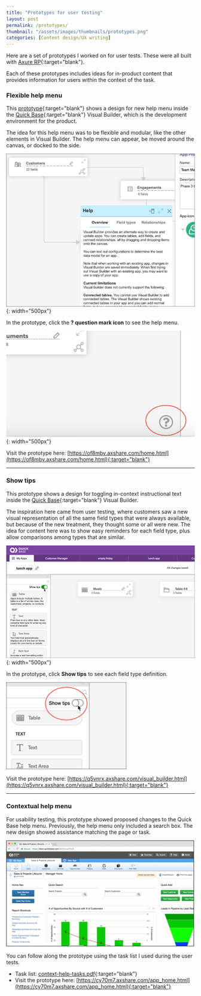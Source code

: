 ```yaml
---
title: "Prototypes for user testing"
layout: post
permalink: /prototypes/
thumbnail: "/assets/images/thumbnails/prototypes.png"
categories: [Content design/UX writing]
---
```

Here are a set of prototypes I worked on for user tests. These were all built with [Axure RP](https://www.axure.com/){:target="blank"}.

Each of these prototypes includes ideas for in-product content that provides information for users within the context of the task.

### Flexible help menu
This [prototype](https://of8mbv.axshare.com/home.html){:target="blank"} shows a design for new help menu inside the [Quick Base](https://www.quickbase.com){:target="blank"} Visual Builder, which is the development environment for the product.

The idea for this help menu was to be flexible and modular, like the other elements in Visual Builder. The help menu can appear, be moved around the canvas, or docked to the side.

![](/assets/images/vb-help-menu-sample.png){: width="500px"}

In the prototype, click the **? question mark icon** to see the help menu.

![](/assets/images/vb-help-menu.png){: width="500px"}

Visit the prototype here: [https://of8mbv.axshare.com/home.html](https://of8mbv.axshare.com/home.html){:target="blank"}

---

### Show tips
This prototype shows a design for toggling in-context instructional text inside the [Quick Base](https://www.quickbase.com){:target="blank"} Visual Builder.

The inspiration here came from user testing, where customers saw a new visual representation of all the same field types that were always available, but because of the new treatment, they thought some or all were new. The idea for content here was to show easy reminders for each field type, plus allow comparisons among types that are similar.

![](/assets/images/show-tips-sample.png){: width="500px"}

In the prototype, click **Show tips** to see each field type definition.

![](/assets/images/show-tips.png)

Visit the prototype here: [https://q5vnrx.axshare.com/visual_builder.html](https://q5vnrx.axshare.com/visual_builder.html){:target="blank"}

---

### Contextual help menu
For usability testing, this prototype showed proposed changes to the Quick Base help menu. Previously, the help menu only included a search box. The new design showed assistance matching the page or task.

<img src="/assets/images/context-help-animation.gif" style="width: 500px; border-style: solid; border-width: 1px">

You can follow along the prototype using the task list I used during the user tests.
- Task list: [context-help-tasks.pdf](/assets/pdf/context-help-tasks.pdf){:target="blank"}
- Visit the prototype here: [https://cy70m7.axshare.com/app_home.html](https://cy70m7.axshare.com/app_home.html){:target="blank"}
